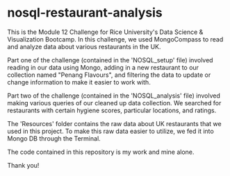 # nosql-restaurant-analysis

This is the Module 12 Challenge for Rice University's Data Science & Visualization Bootcamp. In this challenge, we used MongoCompass to read and analyze data about various restaurants in the UK.

Part one of the challenge (contained in the 'NOSQL_setup' file) involved reading in our data using Mongo, adding in a new restaurant to our collection named "Penang Flavours", and filtering the data to update or change information to make it easier to work with.

Part two of the challenge (contained in the 'NOSQL_analysis' file) involved making various queries of our cleaned up data collection. We searched for restaurants with certain hygiene scores, particular locations, and ratings.

The 'Resources' folder contains the raw data about UK restaurants that we used in this project. To make this raw data easier to utilize, we fed it into Mongo DB through the Terminal. 

The code contained in this repository is my work and mine alone. 

Thank you!
